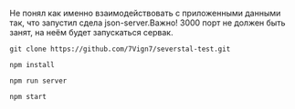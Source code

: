 ﻿Не понял как именно взаимодействовать с приложенными данными так, что запустил сдела json-server.Важно! 3000 порт не должен быть занят, на неём будет запускаться сервак.  
 
`git clone https://github.com/7Vign7/severstal-test.git`

`npm install`

`npm run server`

`npm start`
